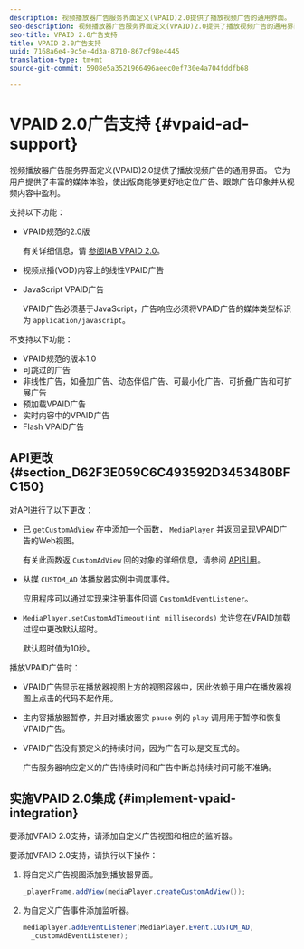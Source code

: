 ```yaml
---
description: 视频播放器广告服务界面定义(VPAID)2.0提供了播放视频广告的通用界面。 它为用户提供了丰富的媒体体验，使出版商能够更好地定位广告、跟踪广告印象并从视频内容中盈利。
seo-description: 视频播放器广告服务界面定义(VPAID)2.0提供了播放视频广告的通用界面。 它为用户提供了丰富的媒体体验，使出版商能够更好地定位广告、跟踪广告印象并从视频内容中盈利。
seo-title: VPAID 2.0广告支持
title: VPAID 2.0广告支持
uuid: 7168a6e4-9c5e-4d3a-8710-867cf98e4445
translation-type: tm+mt
source-git-commit: 5908e5a3521966496aeec0ef730e4a704fddfb68

---
```



# VPAID 2.0广告支持 {#vpaid-ad-support}

视频播放器广告服务界面定义(VPAID)2.0提供了播放视频广告的通用界面。 它为用户提供了丰富的媒体体验，使出版商能够更好地定位广告、跟踪广告印象并从视频内容中盈利。

支持以下功能：

* VPAID规范的2.0版

   有关详细信息，请 [参阅IAB VPAID 2.0](https://www.iab.com/wp-content/uploads/2015/06/VPAID_2_0_Final_04-10-2012.pdf)。
* 视频点播(VOD)内容上的线性VPAID广告
* JavaScript VPAID广告

   VPAID广告必须基于JavaScript，广告响应必须将VPAID广告的媒体类型标识为 `application/javascript`。

不支持以下功能：

* VPAID规范的版本1.0
* 可跳过的广告
* 非线性广告，如叠加广告、动态伴侣广告、可最小化广告、可折叠广告和可扩展广告
* 预加载VPAID广告
* 实时内容中的VPAID广告
* Flash VPAID广告

## API更改 {#section_D62F3E059C6C493592D34534B0BFC150}

对API进行了以下更改：

* 已 `getCustomAdView` 在中添加一个函数， `MediaPlayer` 并返回呈现VPAID广告的Web视图。

   有关此函数返 `CustomAdView` 回的对象的详细信息，请参阅 [API引用](https://help.adobe.com/en_US/primetime/api/psdk/javadoc_1.4/index.html)。

* 从媒 `CUSTOM_AD` 体播放器实例中调度事件。

   应用程序可以通过实现来注册事件回调 `CustomAdEventListener`。

* `MediaPlayer.setCustomAdTimeout(int milliseconds)` 允许您在VPAID加载过程中更改默认超时。

   默认超时值为10秒。

<!--<a id="section_495700E1C5404A7B85307A4137C740C5"></a>-->

播放VPAID广告时：

* VPAID广告显示在播放器视图上方的视图容器中，因此依赖于用户在播放器视图上点击的代码不起作用。
* 主内容播放器暂停，并且对播放器实 `pause` 例的 `play` 调用用于暂停和恢复VPAID广告。

* VPAID广告没有预定义的持续时间，因为广告可以是交互式的。

   广告服务器响应定义的广告持续时间和广告中断总持续时间可能不准确。

## 实施VPAID 2.0集成 {#implement-vpaid-integration}

要添加VPAID 2.0支持，请添加自定义广告视图和相应的监听器。

要添加VPAID 2.0支持，请执行以下操作：

1. 将自定义广告视图添加到播放器界面。

   ```java
   _playerFrame.addView(mediaPlayer.createCustomAdView());
   ```

1. 为自定义广告事件添加监听器。

   ```java
   mediaplayer.addEventListener(MediaPlayer.Event.CUSTOM_AD,  
     _customAdEventListener);
   ```
